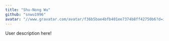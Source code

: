 ```yaml
---
title: "Shu-Nong Wu"
github: "snwu1996"
avatar: "//www.gravatar.com/avatar/f36b5bae4bfb401ee7374b8ff42750b6?d=identicon"
---
```


User description here!
